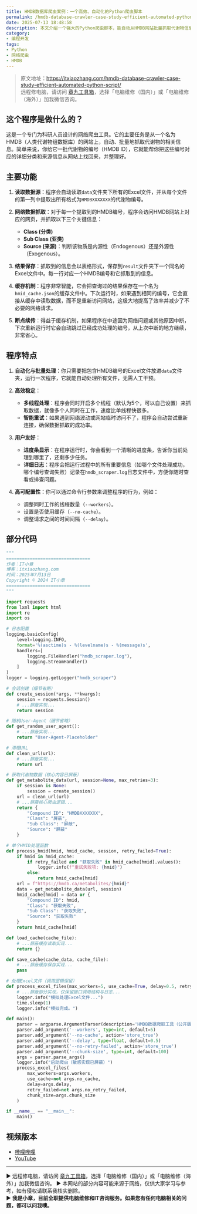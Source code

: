 ```yaml
---
title: HMDB数据库爬虫案例：一个高效、自动化的Python爬虫脚本
permalink: /hmdb-database-crawler-case-study-efficient-automated-python-script/
date: 2025-07-13 18:48:58
description: 本文介绍一个强大的Python爬虫脚本，能自动从HMDB网站批量抓取代谢物信息。它支持多线程、缓存和断点续传，极大提升科研数据获取效率。
category:
- 编程开发
tags:
- Python
- 网络爬虫
- HMDB
---
```


> 原文地址：<https://itxiaozhang.com/hmdb-database-crawler-case-study-efficient-automated-python-script/>  
> 远程修电脑，请访问 [章九工具箱](https://zhang9.com/)，选择「电脑维修（国内）」或「电脑维修（海外）」加我微信咨询。 

## 这个程序是做什么的？

这是一个专门为科研人员设计的网络爬虫工具。它的主要任务是从一个名为HMDB（人类代谢物组数据库）的网站上，自动、批量地抓取代谢物的相关信息。简单来说，你给它一批代谢物的编号（HMDB ID），它就能帮你把这些编号对应的详细分类和来源信息从网站上找回来，并整理好。

## 主要功能

1. **读取数据源**：程序会自动读取`data`文件夹下所有的Excel文件，并从每个文件的第一列中提取出所有格式为`HMDBXXXXXXX`的代谢物编号。

2. **网络数据抓取**：对于每一个提取到的HMDB编号，程序会访问HMDB网站上对应的网页，并抓取以下三个关键信息：
    * **Class (分类)**
    * **Sub Class (亚类)**
    * **Source (来源)**：判断该物质是内源性（Endogenous）还是外源性（Exogenous）。

3. **结果保存**：抓取到的信息会以表格形式，保存到`result`文件夹下一个同名的Excel文件中。每一行对应一个HMDB编号和它抓取到的信息。

4. **缓存机制**：程序非常智能，它会把查询过的结果保存在一个名为`hmid_cache.json`的缓存文件中。下次运行时，如果遇到相同的编号，它会直接从缓存中读取数据，而不是重新访问网站，这极大地提高了效率并减少了不必要的网络请求。

5. **断点续传**：得益于缓存机制，如果程序在中途因为网络问题或其他原因中断，下次重新运行时它会自动跳过已经成功处理的编号，从上次中断的地方继续，非常省心。

## 程序特点

1. **自动化与批量处理**：你只需要把包含HMDB编号的Excel文件放进`data`文件夹，运行一次程序，它就能自动处理所有文件，无需人工干预。

2. **高效稳定**：
    * **多线程处理**：程序会同时开启多个线程（默认为5个，可以自己设置）来抓取数据，就像多个人同时在工作，速度比单线程快很多。
    * **智能重试**：如果遇到网络波动或网站临时访问不了，程序会自动尝试重新连接，确保数据抓取的成功率。

3. **用户友好**：
    * **进度条显示**：在程序运行时，你会看到一个清晰的进度条，告诉你当前处理到哪里了，还剩多少任务。
    * **详细日志**：程序会把运行过程中的所有重要信息（如哪个文件处理成功，哪个编号查询失败）记录在`hmdb_scraper.log`日志文件中，方便你随时查看或排查问题。

4. **高可配置性**：你可以通过命令行参数来调整程序的行为，例如：
    * 调整同时工作的线程数量（`--workers`）。
    * 设置是否使用缓存（`--no-cache`）。
    * 调整请求之间的时间间隔（`--delay`）。

## 部分代码

```python
"""
================================
作者：IT小章
博客：itxiaozhang.com
时间：2025年7月13日
Copyright © 2024 IT小章
================================
"""

import requests
from lxml import html
import re
import os

# 日志配置
logging.basicConfig(
    level=logging.INFO,
    format='%(asctime)s - %(levelname)s - %(message)s',
    handlers=[
        logging.FileHandler("hmdb_scraper.log"),
        logging.StreamHandler()
    ]
)
logger = logging.getLogger("hmdb_scraper")

# 会话创建（细节省略）
def create_session(*args, **kwargs):
    session = requests.Session()
    # ...屏蔽实现...
    return session

# 随机User-Agent（细节省略）
def get_random_user_agent():
    # ...屏蔽实现...
    return "User-Agent-Placeholder"

# 清理URL
def clean_url(url):
    # ...屏蔽实现...
    return url

# 获取代谢物数据（核心内容已屏蔽）
def get_metabolite_data(url, session=None, max_retries=3):
    if session is None:
        session = create_session()
    url = clean_url(url)
    # ...屏蔽核心爬虫逻辑...
    return {
        "Compound ID": "HMDBXXXXXXX",
        "Class": "屏蔽",
        "Sub Class": "屏蔽",
        "Source": "屏蔽"
    }

# 单个HMID处理函数
def process_hmid(hmid, hmid_cache, session, retry_failed=True):
    if hmid in hmid_cache:
        if retry_failed and "获取失败" in hmid_cache[hmid].values():
            logger.info(f"重试失败项: {hmid}")
        else:
            return hmid_cache[hmid]
    url = f"https://hmdb.ca/metabolites/{hmid}"
    data = get_metabolite_data(url, session)
    hmid_cache[hmid] = data or {
        "Compound ID": hmid,
        "Class": "获取失败",
        "Sub Class": "获取失败",
        "Source": "获取失败"
    }
    return hmid_cache[hmid]

def load_cache(cache_file):
    # ...屏蔽缓存读取实现...
    return {}

def save_cache(cache_data, cache_file):
    # ...屏蔽缓存保存实现...
    pass

# 处理Excel文件（调用逻辑保留）
def process_excel_files(max_workers=5, use_cache=True, delay=0.5, retry_failed=True, chunk_size=100):
    # ...屏蔽部分实现，仅保留接口调用结构与日志...
    logger.info("模拟处理Excel文件...")
    time.sleep(1)
    logger.info("模拟完成。")

def main():
    parser = argparse.ArgumentParser(description='HMDB数据爬取工具（公开版本）')
    parser.add_argument('--workers', type=int, default=5)
    parser.add_argument('--no-cache', action='store_true')
    parser.add_argument('--delay', type=float, default=0.5)
    parser.add_argument('--no-retry-failed', action='store_true')
    parser.add_argument('--chunk-size', type=int, default=100)
    args = parser.parse_args()
    logger.info("启动爬虫（敏感实现已屏蔽）")
    process_excel_files(
        max_workers=args.workers,
        use_cache=not args.no_cache,
        delay=args.delay,
        retry_failed=not args.no_retry_failed,
        chunk_size=args.chunk_size
    )

if __name__ == "__main__":
    main()

```

## 视频版本

* [哔哩哔哩](https://space.bilibili.com/3546607630944387)
* [YouTube](https://www.youtube.com/@itxiaozhang)

---
▶ 远程修电脑，请访问 [章九工具箱](https://zhang9.com/)，选择「电脑维修（国内）」或「电脑维修（海外）」加我微信咨询。 
▶ 本网站的部分内容可能来源于网络，仅供大家学习与参考，如有侵权请联系我核实删除。  
▶ **我是小章，目前全职提供电脑维修和IT咨询服务。如果您有任何电脑相关的问题，都可以问我噢。**  
